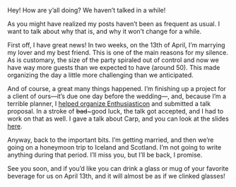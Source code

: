 Hey! How are y’all doing? We haven’t talked in a while!

As you might have realized my posts haven’t been as frequent as usual. I want
to talk about why that is, and why it won’t change for a while.

First off, I have great news! In two weeks, on the 13th of April, I’m marrying
my lover and my best friend. This is one of the main reasons for my silence. As
is customary, the size of the party spiraled out of control and now we have way
more guests than we expected to have (around 50). This made organizing the day
a little more challenging than we anticipated.

And of course, a great many things happened. I’m finishing up a project for a
client of ours—it’s due one day before the wedding—, and, because I’m a
terrible planner, I [helped organize Enthusiasticon](http://blog.veitheller.de/Enthusiasticon.html)
and submitted a talk proposal. In a stroke of ~~bad~~~good luck, the talk got
accepted, and I had to work on that as well. I gave a talk about Carp, and you
can look at the slides [here](https://github.com/hellerve/carp-intro).

Anyway, back to the important bits. I’m getting married, and then we’re going on
a honeymoon trip to Iceland and Scotland. I’m not going to write anything during
that period. I’ll miss you, but I’ll be back, I promise.

See you soon, and if you’d like you can drink a glass or mug of your favorite
beverage for us on April 13th, and it will almost be as if we clinked glasses!
